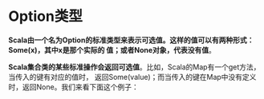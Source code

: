 Option类型
===================================================================================
**Scala由一个名为Option的标准类型来表示可选值。这样的值可以有两种形式：Some(x)，其中x是那个实际的
值；或者None对象，代表没有值**。

**Scala集合类的某些标准操作会返回可选值**。比如，Scala的Map有一个get方法，当传入的键有对应的值时，
返回Some(value)；而当传入的键在Map中没有定义时，返回None。我们来看下面这个例子：
```scala

```